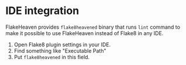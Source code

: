# IDE integration

FlakeHeaven provides `flake8heavened` binary that runs `lint` command to make it possible to use FlakeHeaven instead of Flake8 in any IDE.

1. Open Flake8 plugin settings in your IDE.
1. Find something like "Executable Path"
1. Put `flake8heavened` in this field.

